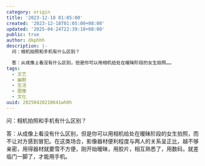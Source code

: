 ```yaml
---
category: origin
title: '2023-12-18 01:05:00'
created: '2023-12-18T01:05:00+08:00'
updated: '2025-04-24T22:39:10+08:00'
public: true
author: dkphhh
description: |-
  问：相机拍照和手机有什么区别？

  答：从成像上看没有什么区别，但是你可以用相机给处在暧昧阶段的女生拍照……
tags:
  - 文艺
  - 幽默
  - 生活
  - 图像
  - 文化
uuid: 20250420210641wh0h
---
```


问：相机拍照和手机有什么区别？

答：从成像上看没有什么区别，但是你可以用相机给处在暧昧阶段的女生拍照，而不让对方感到冒犯。在这类场合，影像器材便利程度与两人的关系呈正比，越不够亲密，用得器材就要雪不方便，刚开始暧昧，用胶片，相互熟悉了，用数码，就差临门一脚了，才能用手机。
